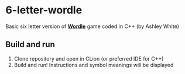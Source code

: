 # 6-letter-wordle
Basic six letter version of [**Wordle**](https://www.nytimes.com/games/wordle/index.html) game coded in C++ (by Ashley White)
## Build and run
1. Clone repository and open in CLion (or preferred IDE for C++)
2. Build and run! Instructions and symbol meanings will be displayed

